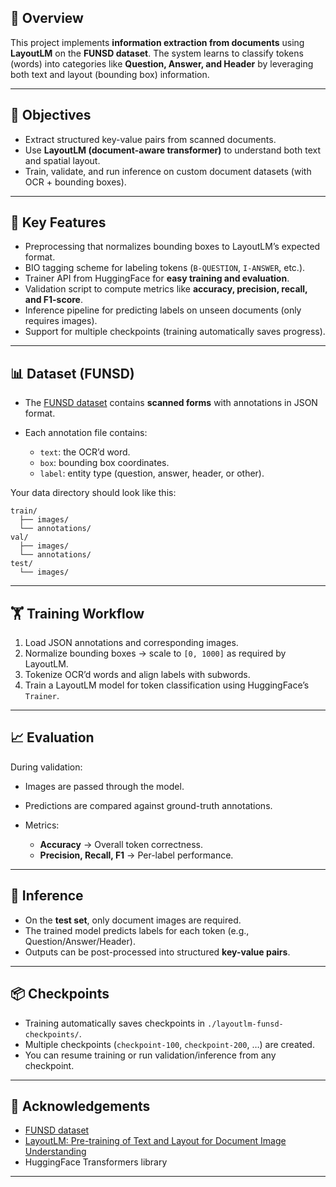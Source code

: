 
## 📖 Overview

This project implements **information extraction from documents** using **LayoutLM** on the **FUNSD dataset**.
The system learns to classify tokens (words) into categories like **Question, Answer, and Header** by leveraging both text and layout (bounding box) information.

---

## 🎯 Objectives
 
* Extract structured key-value pairs from scanned documents.
* Use **LayoutLM (document-aware transformer)** to understand both text and spatial layout.
* Train, validate, and run inference on custom document datasets (with OCR + bounding boxes).

---

## 🔑 Key Features

* Preprocessing that normalizes bounding boxes to LayoutLM’s expected format.
* BIO tagging scheme for labeling tokens (`B-QUESTION`, `I-ANSWER`, etc.).
* Trainer API from HuggingFace for **easy training and evaluation**.
* Validation script to compute metrics like **accuracy, precision, recall, and F1-score**.
* Inference pipeline for predicting labels on unseen documents (only requires images).
* Support for multiple checkpoints (training automatically saves progress).

---

## 📊 Dataset (FUNSD)

* The [FUNSD dataset](https://guillaumejaume.github.io/FUNSD/) contains **scanned forms** with annotations in JSON format.
* Each annotation file contains:

  * `text`: the OCR’d word.
  * `box`: bounding box coordinates.
  * `label`: entity type (question, answer, header, or other).

Your data directory should look like this:

```
train/
  ├── images/
  └── annotations/
val/
  ├── images/
  └── annotations/
test/
  └── images/
```

---

## 🏋️ Training Workflow

1. Load JSON annotations and corresponding images.
2. Normalize bounding boxes → scale to `[0, 1000]` as required by LayoutLM.
3. Tokenize OCR’d words and align labels with subwords.
4. Train a LayoutLM model for token classification using HuggingFace’s `Trainer`.

---

## 📈 Evaluation

During validation:

* Images are passed through the model.
* Predictions are compared against ground-truth annotations.
* Metrics:

  * **Accuracy** → Overall token correctness.
  * **Precision, Recall, F1** → Per-label performance.

---

## 🔮 Inference

* On the **test set**, only document images are required.
* The trained model predicts labels for each token (e.g., Question/Answer/Header).
* Outputs can be post-processed into structured **key-value pairs**.

---

## 📦 Checkpoints

* Training automatically saves checkpoints in `./layoutlm-funsd-checkpoints/`.
* Multiple checkpoints (`checkpoint-100`, `checkpoint-200`, …) are created.
* You can resume training or run validation/inference from any checkpoint.


---

## 🙌 Acknowledgements

* [FUNSD dataset](https://guillaumejaume.github.io/FUNSD/)
* [LayoutLM: Pre-training of Text and Layout for Document Image Understanding](https://arxiv.org/abs/1912.13318)
* HuggingFace Transformers library

---

